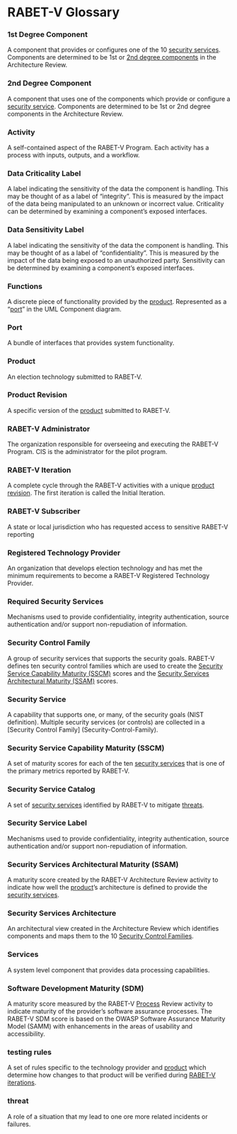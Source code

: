# RABET-V Glossary

### 1st Degree Component

A component that provides or configures one of the 10 [security services](#security-service). Components are determined to be 1st or [2nd degree components](#2nd-Degree-Component) in the Architecture Review.

### 2nd Degree Component

A component that uses one of the components which provide or configure a [security service](#security-service). Components are determined to be 1st or 2nd degree components in the Architecture Review.

### Activity

A self-contained aspect of the RABET-V Program. Each activity has a process with inputs, outputs, and a workflow.

### Data Criticality Label

A label indicating the sensitivity of the data the component is handling. This may be thought of as a label of “integrity”. This is measured by the impact of the data being manipulated to an unknown or incorrect value. Criticality can be determined by examining a component’s exposed interfaces.

### Data Sensitivity Label

A label indicating the sensitivity of the data the component is handling. This may be thought of as a label of “confidentiality”. This is measured by the impact of the data being exposed to an unauthorized party. Sensitivity can be determined by examining a component’s exposed interfaces.

### Functions

A discrete piece of functionality provided by the [product](#product). Represented as a “[port](#Port)” in the UML Component diagram.

### Port

A bundle of interfaces that provides system functionality.

### Product

An election technology submitted to RABET-V.

### Product Revision

A specific version of the [product](#product) submitted to RABET-V.

### RABET-V Administrator 

The organization responsible for overseeing and executing the RABET-V Program. CIS is the administrator for the pilot program.

### RABET-V Iteration

A complete cycle through the RABET-V activities with a unique [product revision](#product-revision). The first iteration is called the Initial Iteration.

### RABET-V Subscriber

A state or local jurisdiction who has requested access to sensitive RABET-V reporting

### Registered Technology Provider

An organization that develops election technology and has met the minimum requirements to become a RABET-V Registered Technology Provider.

### Required Security Services

Mechanisms used to provide confidentiality, integrity authentication, source authentication and/or support non-repudiation of information.

### Security Control Family

A group of security services that supports the security goals. RABET-V defines ten security control families which are used to create the [Security Service Capability Maturity (SSCM)](#Security-Service-Capability-Maturity-\(SSCM\)) scores and the [Security Services Architectural Maturity (SSAM)](#Security-Services-Architectural-Maturity-\(SSAM\)) scores.

### Security Service

A capability that supports one, or many, of the security goals (NIST definition). Multiple security services (or controls) are collected in a [Security Control Family] (Security-Control-Family). 

### Security Service Capability Maturity (SSCM)

A set of maturity scores for each of the ten [security services](#security-service) that is one of the primary metrics reported by RABET-V.

### Security Service Catalog

A set of [security services](#security-service) identified by RABET-V to mitigate [threats](#threat).

### Security Service Label

Mechanisms used to provide confidentiality, integrity authentication, source authentication and/or support non-repudiation of information.

### Security Services Architectural Maturity (SSAM)

A maturity score created by the RABET-V Architecture Review activity to indicate how well the [product](#product)’s architecture is defined to provide the [security services](#security-service).

### Security Services Architecture

An architectural view created in the Architecture Review which identifies components and maps them to the 10 [Security Control Families](#Security-Control-Family).

### Services

A system level component that provides data processing capabilities.

### Software Development Maturity (SDM)

A maturity score measured by the RABET-V [Process](#process) Review activity to indicate maturity of the provider’s software assurance processes. The RABET-V SDM score is based on the OWASP Software Assurance Maturity Model (SAMM) with enhancements in the areas of usability and accessibility.

### testing rules

A set of rules specific to the technology provider and [product](#product) which determine how changes to that product will be verified during [RABET-V iterations](#RABET-V-Iteration).

### threat

A role of a situation that my lead to one ore more related incidents or failures.
